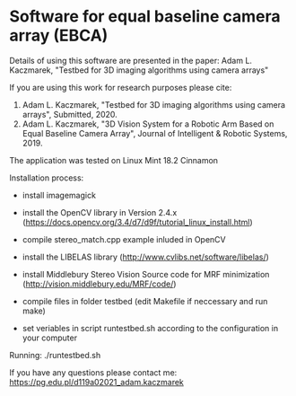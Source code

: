 # Software for equal baseline camera array (EBCA)

Details of using this software are presented in the paper:
Adam L. Kaczmarek, "Testbed for 3D imaging algorithms using camera arrays"

If you are using this work for research purposes please cite:
1. Adam L. Kaczmarek, "Testbed for 3D imaging algorithms using camera arrays", Submitted, 2020.
2. Adam L. Kaczmarek, "3D Vision System for a Robotic Arm Based on Equal Baseline Camera Array", Journal of Intelligent & Robotic Systems, 2019.

The application was tested on Linux Mint 18.2 Cinnamon

Installation process:
- install imagemagick
- install the OpenCV library in Version 2.4.x (https://docs.opencv.org/3.4/d7/d9f/tutorial_linux_install.html)
- compile stereo_match.cpp example inluded in OpenCV
- install the LIBELAS library (http://www.cvlibs.net/software/libelas/)
- install Middlebury Stereo Vision Source code for MRF minimization (http://vision.middlebury.edu/MRF/code/)

- compile files in folder testbed (edit Makefile if neccessary and run make)
- set veriables in script runtestbed.sh according to the configuration in your computer


Running:
./runtestbed.sh

If you have any questions please contact me: https://pg.edu.pl/d119a02021_adam.kaczmarek
